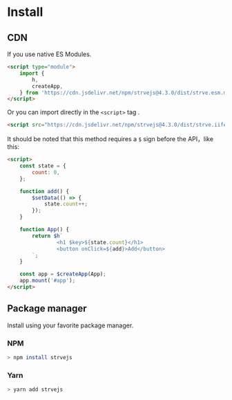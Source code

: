 # Install

## CDN

If you use native ES Modules.

```html
<script type="module">
	import {
		h,
		createApp,
	} from 'https://cdn.jsdelivr.net/npm/strvejs@4.3.0/dist/strve.esm.min.js';
</script>
```

Or you can import directly in the `<script>` tag .

```html
<script src="https://cdn.jsdelivr.net/npm/strvejs@4.3.0/dist/strve.iife.min.js"></script>
```

It should be noted that this method requires a `$` sign before the API，like this:

```html
<script>
	const state = {
		count: 0,
	};

	function add() {
		$setData(() => {
			state.count++;
		});
	}

	function App() {
		return $h`
                <h1 $key>${state.count}</h1>
                <button onClick=${add}>Add</button> 
        `;
	}

	const app = $createApp(App);
	app.mount('#app');
</script>
```

## Package manager

Install using your favorite package manager.

### NPM

```bash
> npm install strvejs
```

### Yarn

```bash
> yarn add strvejs
```
